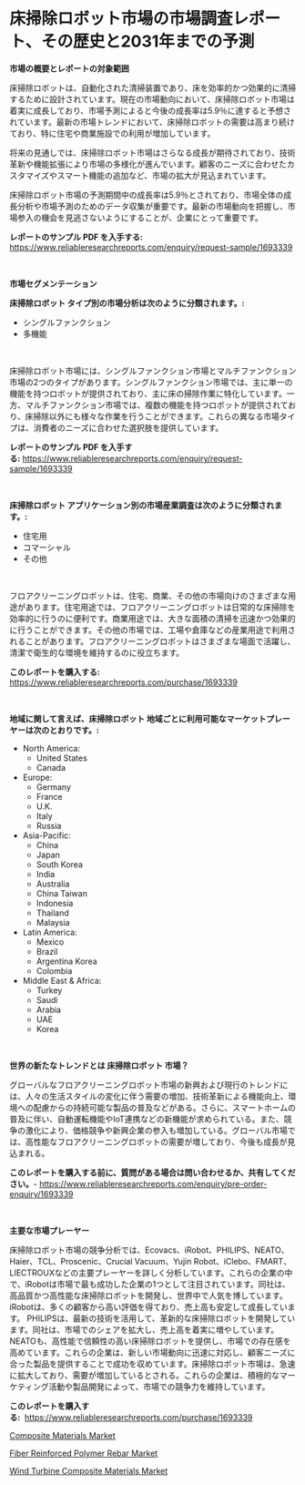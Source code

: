 <p><h1>床掃除ロボット市場の市場調査レポート、その歴史と2031年までの予測</h1></p><p><strong>市場の概要とレポートの対象範囲</strong></p>
<p><p>床掃除ロボットは、自動化された清掃装置であり、床を効率的かつ効果的に清掃するために設計されています。現在の市場動向において、床掃除ロボット市場は着実に成長しており、市場予測によると今後の成長率は5.9％に達すると予想されています。最新の市場トレンドにおいて、床掃除ロボットの需要は高まり続けており、特に住宅や商業施設での利用が増加しています。</p><p>将来の見通しでは、床掃除ロボット市場はさらなる成長が期待されており、技術革新や機能拡張により市場の多様化が進んでいます。顧客のニーズに合わせたカスタマイズやスマート機能の追加など、市場の拡大が見込まれています。</p><p>床掃除ロボット市場の予測期間中の成長率は5.9％とされており、市場全体の成長分析や市場予測のためのデータ収集が重要です。最新の市場動向を把握し、市場参入の機会を見逃さないようにすることが、企業にとって重要です。</p></p>
<p><strong>レポートのサンプル PDF を入手する:</strong> <a href="https://www.reliableresearchreports.com/enquiry/request-sample/1693339">https://www.reliableresearchreports.com/enquiry/request-sample/1693339</a></p>
<p>&nbsp;</p>
<p><strong>市場セグメンテーション</strong></p>
<p><strong>床掃除ロボット タイプ別の市場分析は次のように分類されます。:</strong></p>
<p><ul><li>シングルファンクション</li><li>多機能</li></ul></p>
<p>&nbsp;</p>
<p><p>床掃除ロボット市場には、シングルファンクション市場とマルチファンクション市場の2つのタイプがあります。シングルファンクション市場では、主に単一の機能を持つロボットが提供されており、主に床の掃除作業に特化しています。一方、マルチファンクション市場では、複数の機能を持つロボットが提供されており、床掃除以外にも様々な作業を行うことができます。これらの異なる市場タイプは、消費者のニーズに合わせた選択肢を提供しています。</p></p>
<p><strong>レポートのサンプル PDF を入手する:</strong>&nbsp;<a href="https://www.reliableresearchreports.com/enquiry/request-sample/1693339">https://www.reliableresearchreports.com/enquiry/request-sample/1693339</a></p>
<p>&nbsp;</p>
<p><strong> 床掃除ロボット アプリケーション別の市場産業調査は次のように分類されます。:</strong></p>
<p><ul><li>住宅用</li><li>コマーシャル</li><li>その他</li></ul></p>
<p>&nbsp;</p>
<p><p>フロアクリーニングロボットは、住宅、商業、その他の市場向けのさまざまな用途があります。住宅用途では、フロアクリーニングロボットは日常的な床掃除を効率的に行うのに便利です。商業用途では、大きな面積の清掃を迅速かつ効果的に行うことができます。その他の市場では、工場や倉庫などの産業用途で利用されることがあります。フロアクリーニングロボットはさまざまな場面で活躍し、清潔で衛生的な環境を維持するのに役立ちます。</p></p>
<p><strong>このレポートを購入する:</strong>&nbsp; <a href="https://www.reliableresearchreports.com/purchase/1693339">https://www.reliableresearchreports.com/purchase/1693339</a></p>
<p>&nbsp;</p>
<p><strong>地域に関して言えば、床掃除ロボット 地域ごとに利用可能なマーケットプレーヤーは次のとおりです。:</strong></p>
<p><ul>
    <li>
        North America:
        <ul>
            <li>United States</li>
            <li>Canada</li>
        </ul>
    </li>
    <li>
        Europe:
        <ul>
            <li>Germany</li>
            <li>France</li>
            <li>U.K.</li>
            <li>Italy</li>
            <li>Russia</li>
        </ul>
    </li>
    <li>
        Asia-Pacific:
        <ul>
            <li>China</li>
            <li>Japan</li>
            <li>South Korea</li>
            <li>India</li>
            <li>Australia</li>
            <li>China Taiwan</li>
            <li>Indonesia</li>
            <li>Thailand</li>
            <li>Malaysia</li>
        </ul>
    </li>
    <li>
        Latin America:
        <ul>
            <li>Mexico</li>
            <li>Brazil</li>
            <li>Argentina Korea</li>
            <li>Colombia</li>
        </ul>
    </li>
    <li>
        Middle East & Africa:
        <ul>
            <li>Turkey</li>
            <li>Saudi</li>
            <li>Arabia</li>
            <li>UAE</li>
            <li>Korea</li>
        </ul>
    </li>
    </ul></p>
<p>&nbsp;</p>
<p><strong>世界の新たなトレンドとは 床掃除ロボット 市場？</strong></p>
<p><p>グローバルなフロアクリーニングロボット市場の新興および現行のトレンドには、人々の生活スタイルの変化に伴う需要の増加、技術革新による機能向上、環境への配慮からの持続可能な製品の普及などがある。さらに、スマートホームの普及に伴い、自動運転機能やIoT連携などの新機能が求められている。また、競争の激化により、価格競争や新興企業の参入も増加している。グローバル市場では、高性能なフロアクリーニングロボットの需要が増しており、今後も成長が見込まれる。</p></p>
<p><strong>このレポートを購入する前に、質問がある場合は問い合わせるか、共有してください。</strong>- <a href="https://www.reliableresearchreports.com/enquiry/pre-order-enquiry/1693339">https://www.reliableresearchreports.com/enquiry/pre-order-enquiry/1693339</a></p>
<p>&nbsp;</p>
<p><strong>主要な市場プレーヤー</strong></p>
<p><p>床掃除ロボット市場の競争分析では、Ecovacs、iRobot、PHILIPS、NEATO、Haier、TCL、Proscenic、Crucial Vacuum、Yujin Robot、iClebo、FMART、LIECTROUXなどの主要プレーヤーを詳しく分析しています。これらの企業の中で、iRobotは市場で最も成功した企業の1つとして注目されています。同社は、高品質かつ高性能な床掃除ロボットを開発し、世界中で人気を博しています。iRobotは、多くの顧客から高い評価を得ており、売上高も安定して成長しています。 PHILIPSは、最新の技術を活用して、革新的な床掃除ロボットを開発しています。同社は、市場でのシェアを拡大し、売上高を着実に増やしています。NEATOも、高性能で信頼性の高い床掃除ロボットを提供し、市場での存在感を高めています。これらの企業は、新しい市場動向に迅速に対応し、顧客ニーズに合った製品を提供することで成功を収めています。床掃除ロボット市場は、急速に拡大しており、需要が増加しているとされる。これらの企業は、積極的なマーケティング活動や製品開発によって、市場での競争力を維持しています。</p></p>
<p><strong>このレポートを購入する:</strong>&nbsp;&nbsp;<a href="https://www.reliableresearchreports.com/purchase/1693339">https://www.reliableresearchreports.com/purchase/1693339</a></p>
<p><p><a href="https://github.com/jsmusil/Market-Research-Report-List-2/blob/main/composite-materials-market.md">Composite Materials Market</a></p><p><a href="https://github.com/Alonsoolds3wq1d81czn8rbol/Market-Research-Report-List-1/blob/main/fiber-reinforced-polymer-rebar-market.md">Fiber Reinforced Polymer Rebar Market</a></p><p><a href="https://github.com/yemakinde/Market-Research-Report-List-1/blob/main/wind-turbine-composite-materials-market.md">Wind Turbine Composite Materials Market</a></p></p>